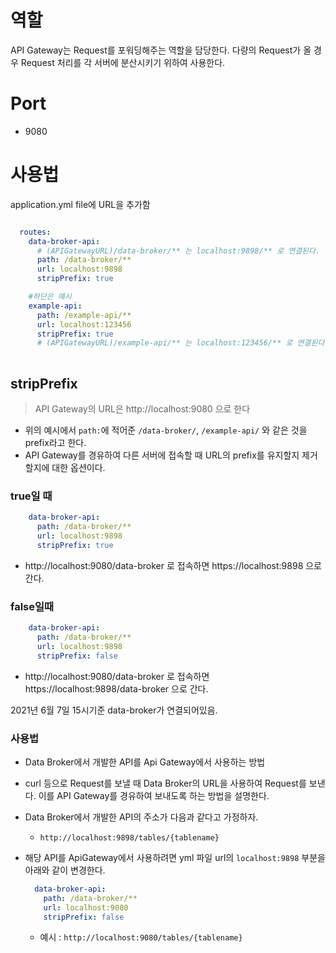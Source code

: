 # 역할
API Gateway는  Request를 포워딩해주는 역할을 담당한다. 다량의 Request가 올 경우 Request 처리를 각 서버에 분산시키기 위하여 사용한다.

# Port
- 9080


# 사용법

application.yml file에 URL을 추가함

```yaml

  routes:
    data-broker-api:
      # (APIGatewayURL)/data-broker/** 는 localhost:9898/** 로 연결된다.
      path: /data-broker/** 
      url: localhost:9898
      stripPrefix: true

    #하단은 예시
    example-api:
      path: /example-api/**
      url: localhost:123456
      stripPrefix: true
      # (APIGatewayURL)/example-api/** 는 localhost:123456/** 로 연결된다.
    
```

## stripPrefix
> API Gateway의 URL은 http://localhost:9080 으로 한다

- 위의 예시에서 `path:`에 적어준 `/data-broker/`, `/example-api/` 와 같은 것을 prefix라고 한다.
- API Gateway를 경유하여 다른 서버에 접속할 때 URL의 prefix를 유지할지 제거할지에 대한 옵션이다.

### true일 때

```yaml
    data-broker-api:
      path: /data-broker/** 
      url: localhost:9898
      stripPrefix: true
  ```
- http://localhost:9080/data-broker 로 접속하면 https://localhost:9898 으로 간다.

### false일때 
```yaml
    data-broker-api:
      path: /data-broker/** 
      url: localhost:9898
      stripPrefix: false
  ```
- http://localhost:9080/data-broker 로 접속하면 https://localhost:9898/data-broker 으로 간다.


2021년 6월 7일 15시기준 data-broker가 연결되어있음.

### 사용법 
- Data Broker에서 개발한 API를 Api Gateway에서 사용하는 방법
- curl 등으로 Request를 보낼 때 Data Broker의 URL을 사용하여 Request를 보낸다. 이를 API Gateway를 경유하여 보내도록 하는 방법을 설명한다.


- Data Broker에서 개발한 API의 주소가 다음과 같다고 가정하자.
  - `http://localhost:9898/tables/{tablename}`

- 해당 API를 ApiGateway에서 사용하려면 yml 파일 url의  `localhost:9898` 부분을 아래와 같이 변경한다.
  ```yaml
    data-broker-api:
      path: /data-broker/** 
      url: localhost:9080
      stripPrefix: false
  ```
  - 예시 : `http://localhost:9080/tables/{tablename}`


